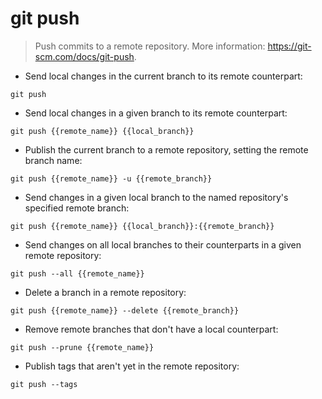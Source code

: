 # git push

> Push commits to a remote repository.
> More information: <https://git-scm.com/docs/git-push>.

- Send local changes in the current branch to its remote counterpart:

`git push`

- Send local changes in a given branch to its remote counterpart:

`git push {{remote_name}} {{local_branch}}`

- Publish the current branch to a remote repository, setting the remote branch name:

`git push {{remote_name}} -u {{remote_branch}}`

- Send changes in a given local branch to the named repository's specified remote branch:

`git push {{remote_name}} {{local_branch}}:{{remote_branch}}`

- Send changes on all local branches to their counterparts in a given remote repository:

`git push --all {{remote_name}}`

- Delete a branch in a remote repository:

`git push {{remote_name}} --delete {{remote_branch}}`

- Remove remote branches that don't have a local counterpart:

`git push --prune {{remote_name}}`

- Publish tags that aren't yet in the remote repository:

`git push --tags`
